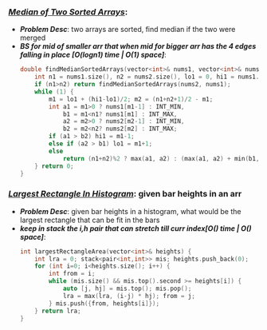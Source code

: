 ### ***[Median of Two Sorted Arrays](https://leetcode.com/problems/median-of-two-sorted-arrays/)***:
- ***Problem Desc***: two arrays are sorted, find median if the two were merged
- ***BS for mid of smaller arr that when mid for bigger arr has the 4 edges falling in place [O(logn1) time | O(1) space]***:
  ```cpp
  double findMedianSortedArrays(vector<int>& nums1, vector<int>& nums2) {
      int n1 = nums1.size(), n2 = nums2.size(), lo1 = 0, hi1 = nums1.size(), m1, m2;
      if (n1>n2) return findMedianSortedArrays(nums2, nums1);
      while (1) {
          m1 = lo1 + (hi1-lo1)/2; m2 = (n1+n2+1)/2 - m1;
          int a1 = m1>0 ? nums1[m1-1] : INT_MIN,
              b1 = m1<n1? nums1[m1] : INT_MAX,
              a2 = m2>0 ? nums2[m2-1] : INT_MIN,
              b2 = m2<n2? nums2[m2] : INT_MAX;
          if (a1 > b2) hi1 = m1-1;
          else if (a2 > b1) lo1 = m1+1;
          else 
              return (n1+n2)%2 ? max(a1, a2) : (max(a1, a2) + min(b1, b2))/2.;
      } return 0;
  }
  ```

### ***[Largest Rectangle In Histogram](https://leetcode.com/problems/largest-rectangle-in-histogram/)***: given bar heights in an arr
- ***Problem Desc***: given bar heights in a histogram, what would be the largest rectangle that can be fit in the bars 
- ***keep in stack the i,h pair that can stretch till curr index[O() time | O() space]***:
  ```cpp
  int largestRectangleArea(vector<int>& heights) {
      int lra = 0; stack<pair<int,int>> mis; heights.push_back(0);
      for (int i=0; i<heights.size(); i++) {
          int from = i;
          while (mis.size() && mis.top().second >= heights[i]) {
              auto [j, hj] = mis.top(); mis.pop(); 
              lra = max(lra, (i-j) * hj); from = j;
          } mis.push({from, heights[i]});
      } return lra;
  }
  ```
